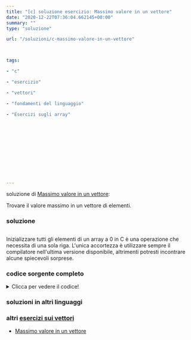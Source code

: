 ```yaml
---
title: "[c] soluzione esercizio: Massimo valore in un vettore"
date: "2020-12-22T07:36:04.662145+00:00"
summary: ""
type: "soluzione"

url: "/soluzioni/c-massimo-valore-in-un-vettore"



tags: 

- "c"

- "esercizio"

- "vettori"

- "fondamenti del linguaggio"

- "Esercizi sugli array"












---
```



soluzione di [Massimo valore in un vettore](/esercizi/trovare-il-massimo-di-un-vettore):


Trovare il valore massimo in un vettore di elementi.

### soluzione



## 

Inizializzare tutti gli elementi di un array a 0 in C è una operazione che necessita di una sola riga. L'unica accortezza è utilizzare sempre il compilatore nell'ultima versione disponibile, altrimenti potresti incontrare alcune spiecevoli sorprese. 

### codice sorgente completo
<details>
<summary>Clicca per vedere il codice!</summary>

```cpp

int main() {
  int pippo[3] = {0};
}
```

</details>



### soluzioni in altri linguaggi







### altri [esercizi sui vettori](/category/esercizi-sui-vettori)

* [Massimo valore in un vettore](/esercizi/trovare-il-massimo-di-un-vettore)




